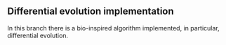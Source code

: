 ## Differential evolution implementation
In this branch there is a bio-inspired algorithm implemented, in particular, differential evolution.
